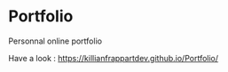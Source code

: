 # Portfolio
Personnal online portfolio

Have a look : https://killianfrappartdev.github.io/Portfolio/

